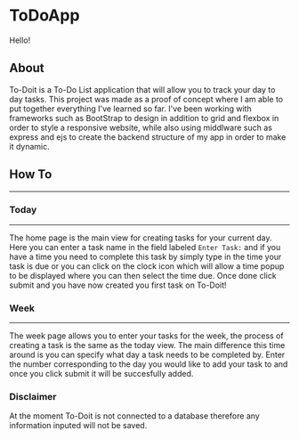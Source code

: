 # ToDoApp
Hello!

## About

To-Doit is a To-Do List application that will allow you to track your day to day tasks. This project was made as a proof of concept where I am able to put together everything I've learned so far.
I've been working with frameworks such as BootStrap to design in addition to grid and flexbox in order to style a responsive website, while also using middlware such as express and ejs to create the backend structure of my app in order to make it dynamic.

## How To
---

### Today
---
The home page is the main view for creating tasks for your current day. Here you can enter a task name in the field labeled `Enter Task:` and if you have a time you need to complete this task by simply type in the time your task is due or
you can click on the clock icon which will allow a time popup to be displayed where you can then select the time due. Once done click submit and you have now created you first task on To-Doit!

### Week
---
The week page allows you to enter your tasks for the week, the process of creating a task is the same as the today view. The main difference this time around is you can specify what day a task needs to be completed by. Enter the number corresponding to the day
you would like to add your task to and once you click submit it will be succesfully added.

### Disclaimer
At the moment To-Doit is not connected to a database therefore any information inputed will not be saved.
